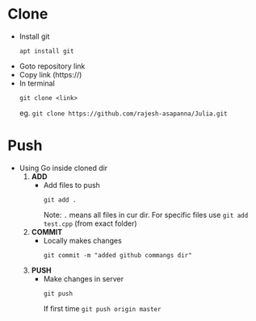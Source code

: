 # Clone

- Install git
    ```
    apt install git
    ```
- Goto repository link
- Copy link (https://)
- In terminal
    ```
    git clone <link>
    ```
    eg. `git clone https://github.com/rajesh-asapanna/Julia.git`

# Push

- Using Go inside cloned dir
    1. **ADD**
        - Add files to push
            ```
            git add .
            ```
            Note: `.` means all files in cur dir. For specific files use `git add test.cpp` (from exact folder)
    2. **COMMIT**
        - Locally makes changes
            ```
            git commit -m "added github commangs dir"
            ```
    3. **PUSH**
        - Make changes in server
            ```
            git push
            ```
            If first time `git push origin master`